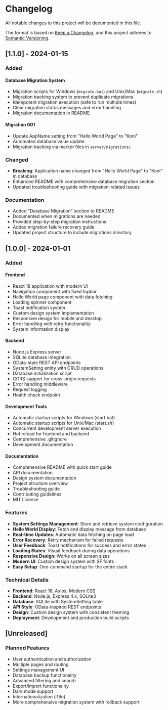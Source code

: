 # Changelog

All notable changes to this project will be documented in this file.

The format is based on [Keep a Changelog](https://keepachangelog.com/en/1.0.0/),
and this project adheres to [Semantic Versioning](https://semver.org/spec/v2.0.0.html).

## [1.1.0] - 2024-01-15

### Added

#### Database Migration System
- Migration scripts for Windows (`migrate.bat`) and Unix/Mac (`migrate.sh`)
- Migration tracking system to prevent duplicate migrations
- Idempotent migration execution (safe to run multiple times)
- Clear migration status messages and error handling
- Migration documentation in README

#### Migration 001
- Update AppName setting from "Hello World Page" to "Koni"
- Automated database value update
- Migration tracking via marker files in `server/migrations/`

### Changed
- **Breaking**: Application name changed from "Hello World Page" to "Koni" in database
- Enhanced README with comprehensive database migration section
- Updated troubleshooting guide with migration-related issues

### Documentation
- Added "Database Migration" section to README
- Documented when migrations are needed
- Provided step-by-step migration instructions
- Added migration failure recovery guide
- Updated project structure to include migrations directory

## [1.0.0] - 2024-01-01

### Added

#### Frontend
- React 18 application with modern UI
- Navigation component with fixed topbar
- Hello World page component with data fetching
- Loading spinner component
- Toast notification system
- Custom design system implementation
- Responsive design for mobile and desktop
- Error handling with retry functionality
- System information display

#### Backend
- Node.js Express server
- SQLite database integration
- OData-style REST API endpoints
- SystemSetting entity with CRUD operations
- Database initialization script
- CORS support for cross-origin requests
- Error handling middleware
- Request logging
- Health check endpoint

#### Development Tools
- Automatic startup scripts for Windows (start.bat)
- Automatic startup scripts for Unix/Mac (start.sh)
- Concurrent development server execution
- Hot reload for frontend and backend
- Comprehensive .gitignore
- Development documentation

#### Documentation
- Comprehensive README with quick start guide
- API documentation
- Design system documentation
- Project structure overview
- Troubleshooting guide
- Contributing guidelines
- MIT License

### Features

- **System Settings Management**: Store and retrieve system configuration
- **Hello World Display**: Fetch and display message from database
- **Real-time Updates**: Automatic data fetching on page load
- **Error Recovery**: Retry mechanism for failed requests
- **User Feedback**: Toast notifications for success and error states
- **Loading States**: Visual feedback during data operations
- **Responsive Design**: Works on all screen sizes
- **Modern UI**: Custom design system with SF fonts
- **Easy Setup**: One-command startup for the entire stack

### Technical Details

- **Frontend**: React 18, Axios, Modern CSS
- **Backend**: Node.js, Express 4.x, SQLite3
- **Database**: SQLite with SystemSetting table
- **API Style**: OData-inspired REST endpoints
- **Design**: Custom design system with consistent theming
- **Deployment**: Development and production build scripts

## [Unreleased]

### Planned Features
- User authentication and authorization
- Multiple pages and routing
- Settings management UI
- Database backup functionality
- Advanced filtering and search
- Export/import functionality
- Dark mode support
- Internationalization (i18n)
- More comprehensive migration system with rollback support
